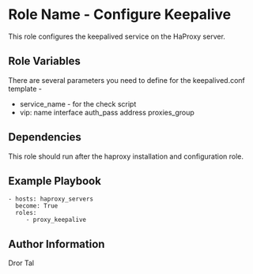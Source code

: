 Role Name - Configure Keepalive
=========

This role configures the keepalived service on the HaProxy server. 


Role Variables
--------------

There are several parameters you need to define for the keepalived.conf template - 

- service_name - for the check script
- vip:
    name
    interface
    auth_pass
    address
    proxies_group


Dependencies
------------

This role should run after the haproxy installation and configuration role.


Example Playbook
----------------

    - hosts: haproxy_servers
      become: True
      roles:
         - proxy_keepalive



Author Information
------------------

Dror Tal